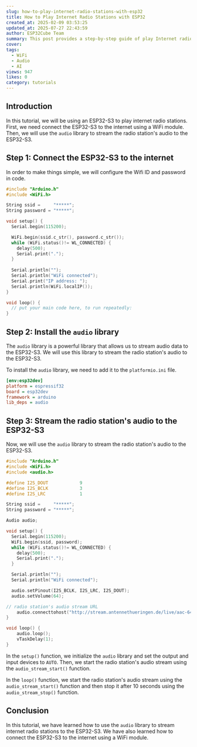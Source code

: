 ```yaml
---
slug: how-to-play-internet-radio-stations-with-esp32
title: How to Play Internet Radio Stations with ESP32
created_at: 2025-02-09 03:53:25
updated_at: 2025-07-27 22:43:59
author: ESP32Cube Team
summary: This post provides a step-by-step guide of play Internet radio on an ESP32-S3.
cover:
tags:
  - WiFi
  - Audio
  - AI
views: 947
likes: 0
category: tutorials
---
```


## Introduction

In this tutorial, we will be using an ESP32-S3 to play internet radio stations. First, we need connect the ESP32-S3 to the internet using a WiFi module. Then, we will use the `audio` library to stream the radio station's audio to the ESP32-S3.

## Step 1: Connect the ESP32-S3 to the internet

In order to make things simple, we will configure the Wifi ID and password in code.

```c
#include "Arduino.h"
#include <WiFi.h>

String ssid =     "*****";
String password = "*****";

void setup() {
  Serial.begin(115200);

  WiFi.begin(ssid.c_str(), password.c_str());
  while (WiFi.status()!= WL_CONNECTED) {
    delay(500);
    Serial.print(".");
  }
  
  Serial.println("");
  Serial.println("WiFi connected");
  Serial.print("IP address: ");
  Serial.println(WiFi.localIP());
}

void loop() {
  // put your main code here, to run repeatedly:
}
```

## Step 2: Install the `audio` library

The `audio` library is a powerful library that allows us to stream audio data to the ESP32-S3. We will use this library to stream the radio station's audio to the ESP32-S3.

To install the `audio` library, we need to add it to the `platformio.ini` file.

```ini
[env:esp32dev]
platform = espressif32
board = esp32dev
framework = arduino
lib_deps = audio
```

## Step 3: Stream the radio station's audio to the ESP32-S3

Now, we will use the `audio` library to stream the radio station's audio to the ESP32-S3.

```c
#include "Arduino.h"
#include <WiFi.h>
#include <audio.h>

#define I2S_DOUT            9
#define I2S_BCLK            3
#define I2S_LRC             1

String ssid =     "*****";
String password = "*****";

Audio audio;

void setup() {
  Serial.begin(115200);
  WiFi.begin(ssid, password);
  while (WiFi.status()!= WL_CONNECTED) {
    delay(500);
    Serial.print(".");
  }

  Serial.println("");
  Serial.println("WiFi connected");

  audio.setPinout(I2S_BCLK, I2S_LRC, I2S_DOUT);
  audio.setVolume(64);

// radio station's audio stream URL
    audio.connecttohost("http://stream.antennethueringen.de/live/aac-64/stream.antennethueringen.de/"); // aac
}

void loop() {
    audio.loop();
    vTaskDelay(1);
}
```

In the `setup()` function, we initialize the `audio` library and set the output and input devices to `AUTO`. Then, we start the radio station's audio stream using the `audio_stream_start()` function.

In the `loop()` function, we start the radio station's audio stream using the `audio_stream_start()` function and then stop it after 10 seconds using the `audio_stream_stop()` function.

## Conclusion
In this tutorial, we have learned how to use the `audio` library to stream internet radio stations to the ESP32-S3. We have also learned how to connect the ESP32-S3 to the internet using a WiFi module.
